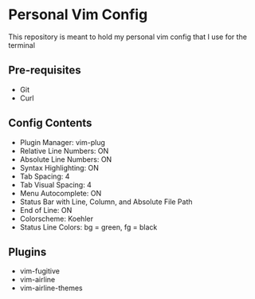 # Personal Vim Config

This repository is meant to hold my personal vim config that I use for the terminal

## Pre-requisites
- Git
- Curl

## Config Contents
- Plugin Manager: vim-plug
- Relative Line Numbers: ON
- Absolute Line Numbers: ON
- Syntax Highlighting: ON
- Tab Spacing: 4
- Tab Visual Spacing: 4
- Menu Autocomplete: ON
- Status Bar with Line, Column, and Absolute File Path
- End of Line: ON
- Colorscheme: Koehler
- Status Line Colors: bg = green, fg = black

## Plugins
- vim-fugitive
- vim-airline
- vim-airline-themes
